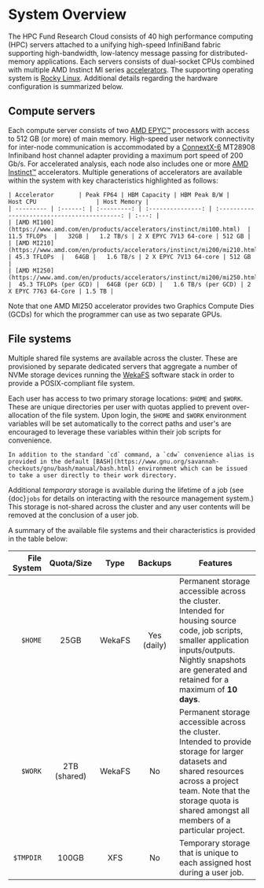 # System Overview

The HPC Fund Research Cloud consists of 40 high performance computing (HPC) servers attached to a unifying high-speed InfiniBand fabric supporting high-bandwidth, low-latency message passing for distributed-memory applications.  Each servers consists of dual-socket CPUs combined with multiple AMD Instinct MI series [accelerators](https://www.amd.com/en/graphics/instinct-server-accelerators).  The supporting operating system is [Rocky Linux](https://rockylinux.org). Additional details regarding the hardware configuration is summarized below.

## Compute servers

Each compute server consists of two [AMD EPYC&trade;](https://www.amd.com/en/processors/epyc-server-cpu-family) processors with access to 512 GB (or more) of main memory. High-speed user network connectivity for inter-node communication is accommodated by a [ConnextX-6](https://nvdam.widen.net/s/5j7xtzqfxd/connectx-6-infiniband-datasheet-1987500-r2) MT28908 Infiniband host channel adapter providing a maximum port speed of 200 Gb/s.   For accelerated analysis, each node also includes one or more [AMD Instinct&trade;](https://www.amd.com/en/products/accelerators/instinct.html) accelerators. Multiple generations of accelerators are available within the system with key characteristics highlighted as follows:
<!-- * [AMD MI100 Accelerator](https://www.amd.com/en/products/accelerators/instinct/mi100.html) 
  * Peak double-precision (FP64) performance of 11.5 TFLOPs
  * 32 GB of high bandwidth memory (HBM2e)
  * Peak GPU memory bandwidth 1.2 TB/s  
  * Form factor: PCIe Add-in Card
* [AMD MI210 Accelerator](https://www.amd.com/en/products/accelerators/instinct/mi200/mi210.html)
  * Peak double-precision (FP64) performance of 45.3 TFLOPs
  * 64 GB of high bandwidth memory (HBM2e)
  * Peak GPU memory bandwidth 1.6 TB/s
  Form factor: PCIe Add-in Card
* [AMD MI250 Accelerator](https://www.amd.com/en/products/accelerators/instinct/mi200/mi250.html)
  * Peak double-precision (FP64) performance of 43.3 TFLOPs (per GCD)
  * 64 GB of high bandwidth memory (HBM2e) (per GCD)
  * Peak GPU memory bandwidth 1.6 TB/s (per GCD)
  * Form factor: OAM Module -->

  ```{table} Table 1:  Hardware Overview of Available Node Types
| Accelerator       | Peak FP64 | HBM Capacity | HBM Peak B/W |            Host CPU                 | Host Memory |
| --------- | :------: | :---------: | :---------------: | :------------------------------------------: | :---: |
| [AMD MI100](https://www.amd.com/en/products/accelerators/instinct/mi100.html)  | 11.5 TFLOPs  |   32GB |   1.2 TB/s | 2 X EPYC 7V13 64-core | 512 GB |
| [AMD MI210](https://www.amd.com/en/products/accelerators/instinct/mi200/mi210.html)  | 45.3 TFLOPs  |   64GB |   1.6 TB/s | 2 X EPYC 7V13 64-core | 512 GB |
| [AMD MI250](https://www.amd.com/en/products/accelerators/instinct/mi200/mi250.html)  |  45.3 TFLOPs (per GCD) |  64GB (per GCD) |   1.6 TB/s (per GCD) | 2 X EPYC 7763 64-Core | 1.5 TB |
```

Note that one AMD MI250 accelerator provides two Graphics Compute Dies (GCDs) for which the programmer can use as two separate GPUs.

## File systems

Multiple shared file systems are available across the cluster.  These are provisioned by separate dedicated servers that aggregate a number of NVMe storage devices running the [WekaFS](https://docs.weka.io) software stack in order to provide a POSIX-compliant file system.

Each user has access to two primary storage locations: `$HOME` and `$WORK`. These are unique directories per user with quotas applied to prevent over-allocation of the file system. Upon login, the `$HOME` and `$WORK` environment variables will be set automatically to the correct paths and user's are encouraged to leverage these variables within their job scripts for convenience.  

<!---
## insert system architecture diagram (TODO)
-->

```{tip}
In addition to the standard `cd` command, a `cdw` convenience alias is provided in the default [BASH](https://www.gnu.org/savannah-checkouts/gnu/bash/manual/bash.html) environment which can be issued to take a user directly to their work directory.
```

 Additional *temporary* storage is available during the lifetime of a job (see {doc}`jobs` for details on interacting with the resource management system.) This storage is not-shared across the cluster and any user contents will be removed at the conclusion of a user job.

A summary of the available file systems and their characteristics is provided in the table below:


| File System | Quota/Size | Type | Backups | Features |
| ----: | :--------: | :--: | :--: | --- |
|`$HOME` | 25GB | WekaFS | Yes (daily) |  Permanent storage accessible across the cluster.  Intended for housing source code, job scripts, smaller application inputs/outputs. Nightly snapshots are generated and retained for a maximum of **10 days**.|
| `$WORK` | 2TB (shared)  | WekaFS | No | Permanent storage accessible across the cluster.  Intended to provide storage for larger datasets and shared resources across a project team. Note that the storage quota is shared amongst all members of a particular project.|
| `$TMPDIR` | 100GB| XFS | No | Temporary storage that is unique to each assigned host during a user job.  |


